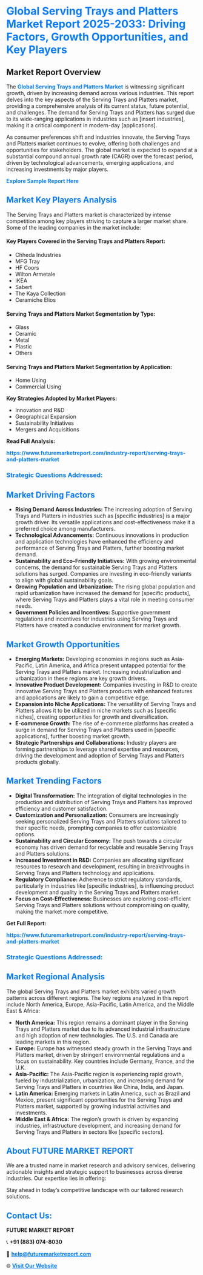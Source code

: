 <h1 style="color: #007BFF;">Global Serving Trays and Platters Market Report 2025-2033: Driving Factors, Growth Opportunities, and Key Players</h1>

<section id="overview">
<h2>Market Report Overview</h2>
<p>The <a href="https://www.futuremarketreport.com/industry-report/serving-trays-and-platters-market" style="color: #007BFF; text-decoration: none;"><strong>Global Serving Trays and Platters Market</strong></a> is witnessing significant growth, driven by increasing demand across various industries. This report delves into the key aspects of the Serving Trays and Platters market, providing a comprehensive analysis of its current status, future potential, and challenges. The demand for Serving Trays and Platters has surged due to its wide-ranging applications in industries such as [insert industries], making it a critical component in modern-day [applications].</p>
<p>As consumer preferences shift and industries innovate, the Serving Trays and Platters market continues to evolve, offering both challenges and opportunities for stakeholders. The global market is expected to expand at a substantial compound annual growth rate (CAGR) over the forecast period, driven by technological advancements, emerging applications, and increasing investments by major players.</p>
</section>

<section id="overview">
<p><a href="https://www.futuremarketreport.com/request-sample/reportId=61785" style="color: #007BFF; text-decoration: none;"><strong>Explore Sample Report Here</strong></a></p>
</section>

<section id="key-players">
<h2 style="color: #007BFF;">Market Key Players Analysis</h2>
<p>The Serving Trays and Platters market is characterized by intense competition among key players striving to capture a larger market share. Some of the leading companies in the market include:</p>
<h4>Key Players Covered in the Serving Trays and Platters Report:</h4>
<ul><li>Chheda Industries</li><li>MFG Tray</li><li>HF Coors</li><li>Wilton Armetale</li><li>IKEA</li><li>Sabert</li><li>The Kaya Collection</li><li>Ceramiche Elios</li></ul>
<h4>Serving Trays and Platters Market Segmentation by Type:</h4>
<ul><li>Glass</li><li>Ceramic</li><li>Metal</li><li>Plastic</li><li>Others</li></ul>

<h4>Serving Trays and Platters Market Segmentation by Application:</h4>
<ul><li>Home Using</li><li>Commercial Using</li></ul>
<p><strong>Key Strategies Adopted by Market Players:</strong></p>
<ul>
<li>Innovation and R&D</li>
<li>Geographical Expansion</li>
<li>Sustainability Initiatives</li>
<li>Mergers and Acquisitions</li>
</ul>
</section>

<section>
<p><strong>Read Full Analysis: </strong></p><a href="https://www.futuremarketreport.com/industry-report/serving-trays-and-platters-market" style="color: #007BFF; text-decoration: none;"><strong>https://www.futuremarketreport.com/industry-report/serving-trays-and-platters-market</strong></a>
<h3 style="color: #007BFF;">Strategic Questions Addressed:</h3>
</section>

<section id="driving-factors">
<h2 style="color: #007BFF;">Market Driving Factors</h2>
<ul>
<li><strong>Rising Demand Across Industries:</strong> The increasing adoption of Serving Trays and Platters in industries such as [specific industries] is a major growth driver. Its versatile applications and cost-effectiveness make it a preferred choice among manufacturers.</li>
<li><strong>Technological Advancements:</strong> Continuous innovations in production and application technologies have enhanced the efficiency and performance of Serving Trays and Platters, further boosting market demand.</li>
<li><strong>Sustainability and Eco-Friendly Initiatives:</strong> With growing environmental concerns, the demand for sustainable Serving Trays and Platters solutions has surged. Companies are investing in eco-friendly variants to align with global sustainability goals.</li>
<li><strong>Growing Population and Urbanization:</strong> The rising global population and rapid urbanization have increased the demand for [specific products], where Serving Trays and Platters plays a vital role in meeting consumer needs.</li>
<li><strong>Government Policies and Incentives:</strong> Supportive government regulations and incentives for industries using Serving Trays and Platters have created a conducive environment for market growth.</li>
</ul>
</section>

<section id="growth-opportunities">
<h2 style="color: #007BFF;">Market Growth Opportunities</h2>
<ul>
<li><strong>Emerging Markets:</strong> Developing economies in regions such as Asia-Pacific, Latin America, and Africa present untapped potential for the Serving Trays and Platters market. Increasing industrialization and urbanization in these regions are key growth drivers.</li>
<li><strong>Innovative Product Development:</strong> Companies investing in R&D to create innovative Serving Trays and Platters products with enhanced features and applications are likely to gain a competitive edge.</li>
<li><strong>Expansion into Niche Applications:</strong> The versatility of Serving Trays and Platters allows it to be utilized in niche markets such as [specific niches], creating opportunities for growth and diversification.</li>
<li><strong>E-commerce Growth:</strong> The rise of e-commerce platforms has created a surge in demand for Serving Trays and Platters used in [specific applications], further boosting market growth.</li>
<li><strong>Strategic Partnerships and Collaborations:</strong> Industry players are forming partnerships to leverage shared expertise and resources, driving the development and adoption of Serving Trays and Platters products globally.</li>
</ul>
</section>

<section id="trending-factors">
<h2 style="color: #007BFF;">Market Trending Factors</h2>
<ul>
<li><strong>Digital Transformation:</strong> The integration of digital technologies in the production and distribution of Serving Trays and Platters has improved efficiency and customer satisfaction.</li>
<li><strong>Customization and Personalization:</strong> Consumers are increasingly seeking personalized Serving Trays and Platters solutions tailored to their specific needs, prompting companies to offer customizable options.</li>
<li><strong>Sustainability and Circular Economy:</strong> The push towards a circular economy has driven demand for recyclable and reusable Serving Trays and Platters solutions.</li>
<li><strong>Increased Investment in R&D:</strong> Companies are allocating significant resources to research and development, resulting in breakthroughs in Serving Trays and Platters technology and applications.</li>
<li><strong>Regulatory Compliance:</strong> Adherence to strict regulatory standards, particularly in industries like [specific industries], is influencing product development and quality in the Serving Trays and Platters market.</li>
<li><strong>Focus on Cost-Effectiveness:</strong> Businesses are exploring cost-efficient Serving Trays and Platters solutions without compromising on quality, making the market more competitive.</li>
</ul>
</section>

<section>
<p><strong>Get Full Report: </strong></p><a href="https://www.futuremarketreport.com/industry-report/serving-trays-and-platters-market" style="color: #007BFF; text-decoration: none;"><strong>https://www.futuremarketreport.com/industry-report/serving-trays-and-platters-market</strong></a>
<h3 style="color: #007BFF;">Strategic Questions Addressed:</h3>
</section>


<section id="regional-analysis">
<h2 style="color: #007BFF;">Market Regional Analysis</h2>
<p>The global Serving Trays and Platters market exhibits varied growth patterns across different regions. The key regions analyzed in this report include North America, Europe, Asia-Pacific, Latin America, and the Middle East & Africa:</p>
<ul>
<li><strong>North America:</strong> This region remains a dominant player in the Serving Trays and Platters market due to its advanced industrial infrastructure and high adoption of new technologies. The U.S. and Canada are leading markets in this region.</li>
<li><strong>Europe:</strong> Europe has witnessed steady growth in the Serving Trays and Platters market, driven by stringent environmental regulations and a focus on sustainability. Key countries include Germany, France, and the U.K.</li>
<li><strong>Asia-Pacific:</strong> The Asia-Pacific region is experiencing rapid growth, fueled by industrialization, urbanization, and increasing demand for Serving Trays and Platters in countries like China, India, and Japan.</li>
<li><strong>Latin America:</strong> Emerging markets in Latin America, such as Brazil and Mexico, present significant opportunities for the Serving Trays and Platters market, supported by growing industrial activities and investments.</li>
<li><strong>Middle East & Africa:</strong> The region’s growth is driven by expanding industries, infrastructure development, and increasing demand for Serving Trays and Platters in sectors like [specific sectors].</li>
</ul>
</section>

<footer>
<h2 style="color: #007BFF;">About FUTURE MARKET REPORT</h2>
<p>We are a trusted name in market research and advisory services, delivering actionable insights and strategic support to businesses across diverse industries. Our expertise lies in offering:</p>

<p>Stay ahead in today’s competitive landscape with our tailored research solutions.</p>

<h2 style="color: #007BFF;">Contact Us:</h2>
<p><strong>FUTURE MARKET REPORT</strong></p>
<p>📞 <strong>+91 (883) 074-8030</strong></p>
<p>📧 <strong><a href="mailto:help@futuremarketreport.com" style="color: #007BFF;">help@futuremarketreport.com</a></strong></p>
<p>🌐 <strong><a href="https://www.futuremarketreport.com/" style="color: #007BFF;">Visit Our Website</a></strong></p>
</footer>